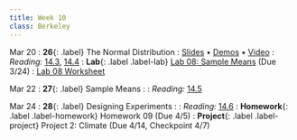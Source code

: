 ```yaml
---
title: Week 10
class: Berkeley
---
```


Mar 20
: **26**{: .label} The Normal Distribution
  : [Slides](https://docs.google.com/presentation/d/18c8UYmokO1V1hacMaT5uioYEpb08s0sF2UQ7dTbWT6I/edit?usp=sharing) &#8226; [Demos](https://data8.datahub.berkeley.edu/hub/user-redirect/git-pull?repo=https%3A%2F%2Fgithub.com%2Fdata-8%2Fmaterials-sp23&urlpath=retro%2Ftree%2Fmaterials-sp23%2Flec%2Flec26.ipynb&branch=main) &#8226; [Video](https://youtu.be/WuT_NwGAvfQ)
: *Reading:* [14.3](https://inferentialthinking.com/chapters/14/3/SD_and_the_Normal_Curve.html), [14.4](https://inferentialthinking.com/chapters/14/4/Central_Limit_Theorem.html)
: **Lab**{: .label .label-lab} [Lab 08: Sample Means](https://data8.datahub.berkeley.edu/hub/user-redirect/git-pull?repo=https%3A%2F%2Fgithub.com%2Fdata-8%2Fmaterials-sp23&urlpath=retro%2Ftree%2Fmaterials-sp23%2Fmaterials%2Fsp23%2Flab%2Flab08%2Flab08.ipynb&branch=main) (Due 3/24)
  : [Lab 08 Worksheet](https://drive.google.com/file/d/11rcHun3jX-cZS_rrwOAhQ-tDZ9uz9Pwl/view?usp=sharing)

Mar 22
: **27**{: .label} Sample Means
  : <!--[Slides]#) &#8226; [Demos](#) &#8226; [Video](#)-->
: *Reading:* [14.5](https://inferentialthinking.com/chapters/14/5/Variability_of_the_Sample_Mean.html)

Mar 24
: **28**{: .label} Designing Experiments
  : <!--[Slides]#) &#8226; [Demos](#) &#8226; [Video](#)-->
: *Reading:* [14.6](https://inferentialthinking.com/chapters/14/6/Choosing_a_Sample_Size.html)
: **Homework**{: .label .label-homework} Homework 09 (Due 4/5)
: **Project**{: .label .label-project} Project 2: Climate (Due 4/14, Checkpoint 4/7)
